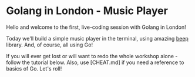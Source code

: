 # Golang in London - Music Player

Hello and welcome to the first, live-coding session with Golang in London!

Today we'll build a simple music player in the terminal, using amazing [beep](github.com/faiface/beep) library. And, of course, all using Go!

If you will ever get lost or will want to redo the whole workshop alone - follow the tutorial below. Also, use [CHEAT.md] if you need a reference to basics of Go. Let's roll!
